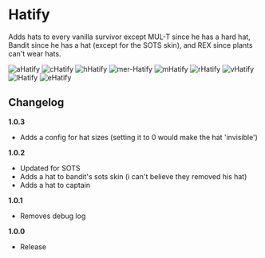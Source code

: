 # Hatify

Adds hats to every vanilla survivor except MUL-T since he has a hard hat, Bandit since he has a hat (except for the SOTS skin), and REX since plants can't wear hats.

<img src="https://i.ibb.co/JxbLkCR/aHatify.png" alt="aHatify" border="0">
<img src="https://i.ibb.co/72Z39WY/cHatify.png" alt="cHatify" border="0">
<img src="https://i.ibb.co/ChGwtNJ/hHatify.png" alt="hHatify" border="0">
<img src="https://i.ibb.co/17MLMsG/mer-Hatify.png" alt="mer-Hatify" border="0">
<img src="https://i.ibb.co/wKBc0M0/mHatify.png" alt="mHatify" border="0">
<img src="https://i.ibb.co/qJjZdY5/rHatify.png" alt="rHatify" border="0">
<img src="https://i.ibb.co/XYwvtcT/vHatify.png" alt="vHatify" border="0">
<img src="https://i.ibb.co/JtdDS8K/lHatify.png" alt="lHatify" border="0">
<img src="https://i.ibb.co/64jThMW/eHatify.png" alt="eHatify" border="0">

## Changelog

**1.0.3**

- Adds a config for hat sizes (setting it to 0 would make the hat 'invisible')

**1.0.2**

- Updated for SOTS
- Adds a hat to bandit's sots skin (i can't believe they removed his hat)
- Adds a hat to captain

**1.0.1**

- Removes debug log

**1.0.0**

- Release
